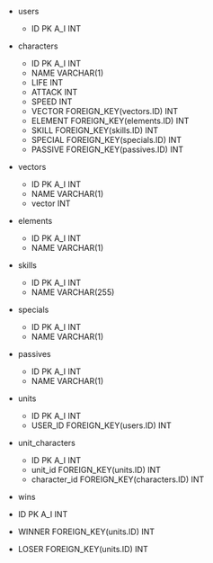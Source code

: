 - users

  - ID PK A_I INT

- characters

  - ID PK A_I INT
  - NAME VARCHAR(1)
  - LIFE INT
  - ATTACK INT
  - SPEED INT
  - VECTOR FOREIGN_KEY(vectors.ID) INT
  - ELEMENT FOREIGN_KEY(elements.ID) INT
  - SKILL FOREIGN_KEY(skills.ID) INT
  - SPECIAL FOREIGN_KEY(specials.ID) INT
  - PASSIVE FOREIGN_KEY(passives.ID) INT

- vectors

  - ID PK A_I INT
  - NAME VARCHAR(1)
  - vector INT

- elements

  - ID PK A_I INT
  - NAME VARCHAR(1)

- skills

  - ID PK A_I INT
  - NAME VARCHAR(255)

- specials

  - ID PK A_I INT
  - NAME VARCHAR(1)

- passives

  - ID PK A_I INT
  - NAME VARCHAR(1)

- units

  - ID PK A_I INT
  - USER_ID FOREIGN_KEY(users.ID) INT

- unit_characters

  - ID PK A_I INT
  - unit_id FOREIGN_KEY(units.ID) INT
  - character_id FOREIGN_KEY(characters.ID) INT

- wins
- ID PK A_I INT
- WINNER FOREIGN_KEY(units.ID) INT
- LOSER FOREIGN_KEY(units.ID) INT
